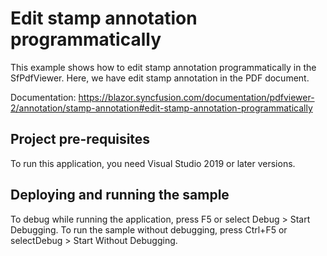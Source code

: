 # Edit stamp annotation programmatically
This example shows how to edit stamp annotation programmatically in the SfPdfViewer. Here, we have edit stamp annotation in the PDF document.

Documentation: https://blazor.syncfusion.com/documentation/pdfviewer-2/annotation/stamp-annotation#edit-stamp-annotation-programmatically


## Project pre-requisites
To run this application, you need Visual Studio 2019 or later versions.

## Deploying and running the sample
To debug while running the application, press F5 or select Debug > Start Debugging. To run the sample without debugging, press Ctrl+F5 or selectDebug > Start Without Debugging.